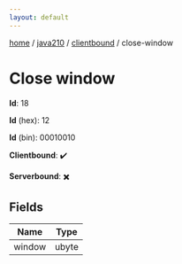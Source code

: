 ```yaml
---
layout: default
---
```


[home](/)  /  [java210](/protocol/java210)  /  [clientbound](/protocol/java210/clientbound)  /  close-window

# Close window

**Id**: 18

**Id** (hex): 12

**Id** (bin): 00010010

**Clientbound**: ✔️

**Serverbound**: ✖️

## Fields

Name | Type
---|---
window | ubyte
